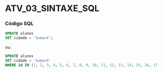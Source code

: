 # ATV_03_SINTAXE_SQL

### Código SQL

```sql
UPDATE alunos
SET cidade = 'Sumaré';
```

ou

```sql
UPDATE alunos
SET cidade = 'Sumaré'
WHERE id IN (1, 2, 3, 4, 5, 6, 7, 8, 9, 10, 11, 12, 13, 14, 15, 16, 17, 18, 19, 20, 21, 22, 23, 24, 25, 26, 27, 28, 29, 30, 31, 32, 33, 34);
```
